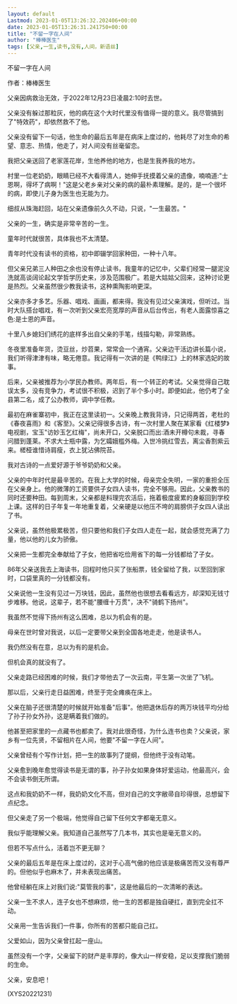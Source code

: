 ```yaml
---
layout: default
Lastmod: 2023-01-05T13:26:32.202406+00:00
date: 2023-01-05T13:26:31.241750+00:00
title: "不留一字在人间"
author: "棒棒医生"
tags: [父亲,一生,读书,没有,人间，新语丝]
---
```


不留一字在人间

作者：棒棒医生

父亲因病救治无效，于2022年12月23日凌晨2:10时去世。

父亲没有躲过那粒灰，他的病在这个大时代里没有值得一提的意义。我尽管搞到了"特效药"，却依然救不了他。

父亲没有留下一句话，他生命的最后五年是在病床上度过的，他耗尽了对生命的希望、意志、热情，他走了，对人间没有丝毫留恋。

我把父亲送回了老家莲花岸，生他养他的地方，也是生我养我的地方。

村里一位老奶奶，眼睛已经不大看得清人，她伸手抚摸着父亲的遗像，喃喃道:"士恩啊，得坏了病啊！"这是父老乡亲对父亲的病的最朴素理解。是的，是一个很坏的病，即使儿子身为医生也无能为力。

细叔从珠海赶回，站在父亲遗像前久久不动，只说，"一生最苦。"

父亲的一生，确实是非常辛苦的一生。

童年时代就很苦，具体我也不太清楚。

青年时代没有读书的资格，初中即辍学回家种田，一种十八年。

但父亲兄弟三人种田之余也没有停止读书，我童年的记忆中，父辈们经常一腿泥没洗就高谈阔论起文学哲学历史来，涉及范围极广。若是大姑姑父回来，这种讨论更是热烈。父亲虽然很少教我读书，这种熏陶影响更深。

父亲亦多才多艺。乐器、唱戏、画画，都来得。我没有见过父亲演戏，但听过。当时大队搭台唱戏，有一次听到父亲宏亮宽厚的声音从后台传出，有老人面露惊喜之色:是士恩的声音。

十里八乡媳妇们绣花的底样多出自父亲的手笔，线描勾勒，非常熟练。

冬夜里准备年货，烫豆丝，炒苕果，常常会一个通宵。父亲边干活边讲长篇小说，我们听得津津有味，略无倦意。我记得有一次讲的是《鸭绿江》上的林家选妃的故事。

后来，父亲被推荐为小学民办教师。两年后，有一个转正的考试。父亲觉得自己耽误太多，没有竞争力，考试很不积极，迟到了半个多小时。即便如此，他仍考了全县第二名，成了公办教师，调中学任教。

最初在麻雀寨初中，我正在这里读初一。父亲晚上教我背诗，只记得两首，老杜的《春夜喜雨》和《客至》。父亲记得很多古诗，有一次村里人聚在某家看《红楼梦》电视剧，宝玉"访妙玉乞红梅"，尚未开口，父亲脱口而出:酒未开樽句未裁，寻春问腊到蓬莱。不求大士瓶中露，为乞孀娥槛外梅。入世冷挑红雪去，离尘香割紫云来。槎桠谁惜诗肩瘦，衣上犹沾佛院苔。

我对古诗的一点爱好源于爷爷奶奶和父亲。

父亲的中年时代是最辛苦的。在我上大学的时候，母亲完全失明，一家的重担全压在父亲身上。他的微薄的工资要供子女四人读书，完全不够用。因此，父亲教书的同时还要种田。每到周末，父亲都是料理完农活后，拖着极度疲累的身躯回到学校上课。这样的日子年复一年地重复着，父亲硬是以他压不垮的肩膀供子女四人读出了书。

父亲说，虽然他极累极苦，但只要他和我们子女四人走在一起，就会感觉充满了力量，他以他的儿女为骄傲。

父亲把一生都完全奉献给了子女，他把省吃俭用省下的每一分钱都给了子女。

86年父亲送我去上海读书，回程时他只买了张船票，钱全留给了我，以至回到家时，口袋里真的一分钱都没有。

父亲说他一生没有见过一万块钱，因此，虽然他也很想去看看远方，却深知无钱寸步难移。他说，这辈子，若不能"腰缠十万贯"，决不"骑鹤下扬州"。

我虽然不觉得下扬州有这么困难，总以为机会有的是。

母亲在世时曾对我说，以后一定要带父亲到全国各地走走，他是读书人。

我仍然没有在意，总以为有的是机会。

但机会真的就没有了。

父亲走路已经困难的时候，我们才带他去了一次云南，平生第一次坐了飞机。

那以后，父亲行走日益困难，终至于完全瘫痪在床上。

父亲在脑子还很清楚的时候就开始准备"后事"。他把退休后存的两万块钱平均分给了孙子孙女外孙，这是瞒着我们做的。

他甚至把家里的一点藏书也都卖了。我对此很奇怪，为什么连书也卖？父亲说，家乡有一位先贤，不留相片在人间，他要"不留一字在人间"。

父亲曾经有个写作计划，把一生的故事列了提纲，但他终于没有动笔。

父亲愈到晚年愈觉得读书是无谓的事，孙子孙女如果身体好爱运动，他最高兴，会不会读书倒无所谓。

这点和我奶奶不一样，我奶奶文化不高，但对自己的文字敝帚自珍得很，总想留下点纪念。

但父亲走了另一个极端，他觉得自己留下任何文字都毫无意义。

我似乎能理解父亲。我知道自己虽然写了几本书，其实也是毫无意义的。

但若不写点什么，活着岂不更无聊？

父亲的最后五年是在床上度过的，这对于心高气傲的他应该是极痛苦而又没有尊严的。但他似乎也麻木了，并未表现出痛苦。

他曾经躺在床上对我们说:"莫管我的事"，这是他最后的一次清晰的表达。

父亲一生不求人，连子女也不想麻烦，他一生的苦都是独自硬扛，直到完全扛不动。

父亲用一生告诉我们一件事，你所有的苦都只能自己扛。

父爱如山，因为父亲曾扛起一座山。

虽然没有一个字，父亲留下的财产是丰厚的，像大山一样安稳，足以支撑我们脆弱的生命。

父亲，安息吧！

(XYS20221231)

